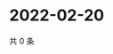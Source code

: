 # 2022-02-20

共 0 条

<!-- BEGIN WEIBO -->
<!-- 最后更新时间 Sun Feb 20 2022 18:00:41 GMT+0800 (China Standard Time) -->

<!-- END WEIBO -->
